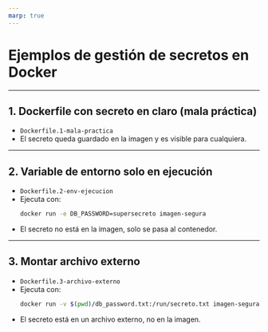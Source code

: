 ```yaml
---
marp: true
---
```


# Ejemplos de gestión de secretos en Docker

---

## 1. Dockerfile con secreto en claro (mala práctica)

- `Dockerfile.1-mala-practica`
- El secreto queda guardado en la imagen y es visible para cualquiera.

---

## 2. Variable de entorno solo en ejecución

- `Dockerfile.2-env-ejecucion`
- Ejecuta con:
  ```sh
  docker run -e DB_PASSWORD=supersecreto imagen-segura
  ```
- El secreto no está en la imagen, solo se pasa al contenedor.

---

## 3. Montar archivo externo

- `Dockerfile.3-archivo-externo`
- Ejecuta con:
  ```sh
  docker run -v $(pwd)/db_password.txt:/run/secreto.txt imagen-segura
  ```
- El secreto está en un archivo externo, no en la imagen.
